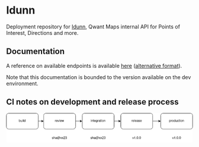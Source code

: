 # Idunn

Deployment repository for [Idunn](https://github.com/qwant/idunn), Qwant Maps internal API for Points of Interest, Directions and more. 


## Documentation

A reference on available endpoints is available [here](https://maps.dev.qwant.ninja/maps/detail/redoc) ([alternative format](https://maps.dev.qwant.ninja/maps/detail/docs)).

Note that this documentation is bounded to the version available on the dev environment.

## CI notes on development and release process

![Alt text](flow.png "K8sdedevelopment flow")
